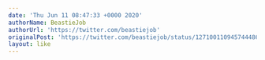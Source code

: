 ```yaml
---
date: 'Thu Jun 11 08:47:33 +0000 2020'
authorName: BeastieJob
authorUrl: 'https://twitter.com/beastiejob'
originalPost: 'https://twitter.com/beastiejob/status/1271001109457444867'
layout: like
---
```

